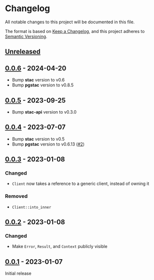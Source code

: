 # Changelog

All notable changes to this project will be documented in this file.

The format is based on [Keep a Changelog](https://keepachangelog.com/en/1.0.0/), and this project adheres to [Semantic Versioning](https://semver.org/spec/v2.0.0.html).

## [Unreleased]

## [0.0.6] - 2024-04-20

- Bump **stac** version to v0.6
- Bump **pgstac** version to v0.8.5

## [0.0.5] - 2023-09-25

- Bump **stac-api** version to v0.3.0

## [0.0.4] - 2023-07-07

- Bump **stac** version to v0.5
- Bump **pgstac** version to v0.6.13 ([#2](https://github.com/stac-utils/pgstac-rs/pull/2))

## [0.0.3] - 2023-01-08

### Changed

- `Client` now takes a reference to a generic client, instead of owning it

### Removed

- `Client::into_inner`

## [0.0.2] - 2023-01-08

### Changed

- Make `Error`, `Result`, and `Context` publicly visible

## [0.0.1] - 2023-01-07

Initial release

[unreleased]: https://github.com/stac-utils/pgstac-rs/compare/v0.0.6...HEAD
[0.0.6]: https://github.com/stac-utils/pgstac-rs/compare/v0.0.5...v0.0.6
[0.0.5]: https://github.com/stac-utils/pgstac-rs/compare/v0.0.4...v0.0.5
[0.0.4]: https://github.com/stac-utils/pgstac-rs/compare/v0.0.3...v0.0.4
[0.0.3]: https://github.com/stac-utils/pgstac-rs/compare/v0.0.2...v0.0.3
[0.0.2]: https://github.com/stac-utils/pgstac-rs/compare/v0.0.1...v0.0.2
[0.0.1]: https://github.com/stac-utils/pgstac-rs/tree/v0.0.1
